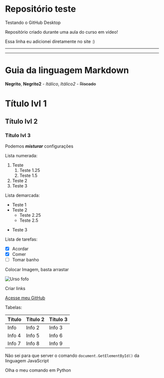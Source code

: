 # Repositório teste
 Testando o GitHub Desktop

 Repositório criado durante uma aula do curso em vídeo!
 
 Essa linha eu adicionei diretamente no site :)
 
 *** 
 ---
 
 # Guia da linguagem Markdown
 
 **Negrito**, __Negrito2__ -
 *Itálico*, _Itálico2_ -
 ~~Riscado~~
 
 # Título lvl 1
 ## Título lvl 2
 ### Título lvl 3
 
 Podemos __*misturar*__ configurações
 
 Lista numerada:
 1. Teste
    1. Teste 1.25
    1. Teste 1.5
 1. Teste 2
 1. Teste 3
 
 Lista demarcada:
 * Teste 1
 * Teste 2
    * Teste 2.25
    * Teste 2.5
- Teste 3

Lista de tarefas: 
- [x] Acordar
- [x] Comer
- [ ] Tomar banho

Colocar Imagem, basta arrastar

![Urso fofo](https://user-images.githubusercontent.com/108547472/178031247-4d68eb1b-328c-4e75-bc6c-b3fbfb0f9d87.png)

Criar links

[Acesse meu GitHub](https//github.com/SergiooJr)

Tabelas:

Título | Título 2 | Título 3
---|---|---
Info | Info 2 | Info 3
Info 4 | Info 5 | Info 6
Info 7 | Info 8 | Info 9

Não sei para que server o comando `document.GetElementById()` da linguagem JavaScript

Olha o meu comando em Python
